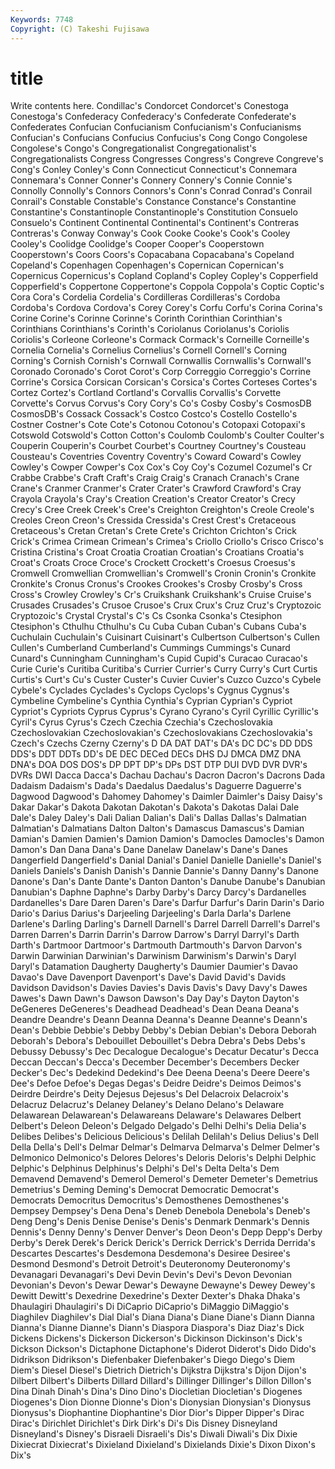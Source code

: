```yaml
---
Keywords: 7748 
Copyright: (C) Takeshi Fujisawa
---
```


# title

Write contents here.
Condillac's Condorcet Condorcet's Conestoga Conestoga's Confederacy Confederacy's Confederate
Confederate's Confederates Confucian Confucianism Confucianism's Confucianisms Confucian's Confucians Confucius Confucius's
Cong Congo Congolese Congolese's Congo's Congregationalist Congregationalist's Congregationalists Congress Congresses
Congress's Congreve Congreve's Cong's Conley Conley's Conn Connecticut Connecticut's Connemara
Connemara's Conner Conner's Connery Connery's Connie Connie's Connolly Connolly's Connors
Connors's Conn's Conrad Conrad's Conrail Conrail's Constable Constable's Constance Constance's
Constantine Constantine's Constantinople Constantinople's Constitution Consuelo Consuelo's Continent Continental Continental's
Continent's Contreras Contreras's Conway Conway's Cook Cooke Cooke's Cook's Cooley
Cooley's Coolidge Coolidge's Cooper Cooper's Cooperstown Cooperstown's Coors Coors's Copacabana
Copacabana's Copeland Copeland's Copenhagen Copenhagen's Copernican Copernican's Copernicus Copernicus's Copland
Copland's Copley Copley's Copperfield Copperfield's Coppertone Coppertone's Coppola Coppola's Coptic
Coptic's Cora Cora's Cordelia Cordelia's Cordilleras Cordilleras's Cordoba Cordoba's Cordova
Cordova's Corey Corey's Corfu Corfu's Corina Corina's Corine Corine's Corinne
Corinne's Corinth Corinthian Corinthian's Corinthians Corinthians's Corinth's Coriolanus Coriolanus's Coriolis
Coriolis's Corleone Corleone's Cormack Cormack's Corneille Corneille's Cornelia Cornelia's Cornelius
Cornelius's Cornell Cornell's Corning Corning's Cornish Cornish's Cornwall Cornwallis Cornwallis's
Cornwall's Coronado Coronado's Corot Corot's Corp Correggio Correggio's Corrine Corrine's
Corsica Corsican Corsican's Corsica's Cortes Corteses Cortes's Cortez Cortez's Cortland
Cortland's Corvallis Corvallis's Corvette Corvette's Corvus Corvus's Cory Cory's Co's
Cosby Cosby's CosmosDB CosmosDB's Cossack Cossack's Costco Costco's Costello Costello's
Costner Costner's Cote Cote's Cotonou Cotonou's Cotopaxi Cotopaxi's Cotswold Cotswold's
Cotton Cotton's Coulomb Coulomb's Coulter Coulter's Couperin Couperin's Courbet Courbet's
Courtney Courtney's Cousteau Cousteau's Coventries Coventry Coventry's Coward Coward's Cowley
Cowley's Cowper Cowper's Cox Cox's Coy Coy's Cozumel Cozumel's Cr
Crabbe Crabbe's Craft Craft's Craig Craig's Cranach Cranach's Crane Crane's
Cranmer Cranmer's Crater Crater's Crawford Crawford's Cray Crayola Crayola's Cray's
Creation Creation's Creator Creator's Crecy Crecy's Cree Creek Creek's Cree's
Creighton Creighton's Creole Creole's Creoles Creon Creon's Cressida Cressida's Crest
Crest's Cretaceous Cretaceous's Cretan Cretan's Crete Crete's Crichton Crichton's Crick
Crick's Crimea Crimean Crimean's Crimea's Criollo Criollo's Crisco Crisco's Cristina
Cristina's Croat Croatia Croatian Croatian's Croatians Croatia's Croat's Croats Croce
Croce's Crockett Crockett's Croesus Croesus's Cromwell Cromwellian Cromwellian's Cromwell's Cronin
Cronin's Cronkite Cronkite's Cronus Cronus's Crookes Crookes's Crosby Crosby's Cross
Cross's Crowley Crowley's Cr's Cruikshank Cruikshank's Cruise Cruise's Crusades Crusades's
Crusoe Crusoe's Crux Crux's Cruz Cruz's Cryptozoic Cryptozoic's Crystal Crystal's
C's Cs Csonka Csonka's Ctesiphon Ctesiphon's Cthulhu Cthulhu's Cu Cuba
Cuban Cuban's Cubans Cuba's Cuchulain Cuchulain's Cuisinart Cuisinart's Culbertson Culbertson's
Cullen Cullen's Cumberland Cumberland's Cummings Cummings's Cunard Cunard's Cunningham Cunningham's
Cupid Cupid's Curacao Curacao's Curie Curie's Curitiba Curitiba's Currier Currier's
Curry Curry's Curt Curtis Curtis's Curt's Cu's Custer Custer's Cuvier
Cuvier's Cuzco Cuzco's Cybele Cybele's Cyclades Cyclades's Cyclops Cyclops's Cygnus
Cygnus's Cymbeline Cymbeline's Cynthia Cynthia's Cyprian Cyprian's Cypriot Cypriot's Cypriots
Cyprus Cyprus's Cyrano Cyrano's Cyril Cyrillic Cyrillic's Cyril's Cyrus Cyrus's
Czech Czechia Czechia's Czechoslovakia Czechoslovakian Czechoslovakian's Czechoslovakians Czechoslovakia's Czech's Czechs
Czerny Czerny's D DA DAT DAT's DA's DC DC's DD
DDS DDS's DDT DDTs DD's DE DEC DECed DECs DHS
DJ DMCA DMZ DNA DNA's DOA DOS DOS's DP DPT
DP's DPs DST DTP DUI DVD DVR DVR's DVRs DWI
Dacca Dacca's Dachau Dachau's Dacron Dacron's Dacrons Dada Dadaism Dadaism's
Dada's Daedalus Daedalus's Daguerre Daguerre's Dagwood Dagwood's Dahomey Dahomey's Daimler
Daimler's Daisy Daisy's Dakar Dakar's Dakota Dakotan Dakotan's Dakota's Dakotas
Dalai Dale Dale's Daley Daley's Dali Dalian Dalian's Dali's Dallas
Dallas's Dalmatian Dalmatian's Dalmatians Dalton Dalton's Damascus Damascus's Damian Damian's
Damien Damien's Damion Damion's Damocles Damocles's Damon Damon's Dan Dana
Dana's Dane Danelaw Danelaw's Dane's Danes Dangerfield Dangerfield's Danial Danial's
Daniel Danielle Danielle's Daniel's Daniels Daniels's Danish Danish's Dannie Dannie's
Danny Danny's Danone Danone's Dan's Dante Dante's Danton Danton's Danube
Danube's Danubian Danubian's Daphne Daphne's Darby Darby's Darcy Darcy's Dardanelles
Dardanelles's Dare Daren Daren's Dare's Darfur Darfur's Darin Darin's Dario
Dario's Darius Darius's Darjeeling Darjeeling's Darla Darla's Darlene Darlene's Darling
Darling's Darnell Darnell's Darrel Darrell Darrell's Darrel's Darren Darren's Darrin
Darrin's Darrow Darrow's Darryl Darryl's Darth Darth's Dartmoor Dartmoor's Dartmouth
Dartmouth's Darvon Darvon's Darwin Darwinian Darwinian's Darwinism Darwinism's Darwin's Daryl
Daryl's Datamation Daugherty Daugherty's Daumier Daumier's Davao Davao's Dave Davenport
Davenport's Dave's David David's Davids Davidson Davidson's Davies Davies's Davis
Davis's Davy Davy's Dawes Dawes's Dawn Dawn's Dawson Dawson's Day
Day's Dayton Dayton's DeGeneres DeGeneres's Deadhead Deadhead's Dean Deana Deana's
Deandre Deandre's Deann Deanna Deanna's Deanne Deanne's Deann's Dean's Debbie
Debbie's Debby Debby's Debian Debian's Debora Deborah Deborah's Debora's Debouillet
Debouillet's Debra Debra's Debs Debs's Debussy Debussy's Dec Decalogue Decalogue's
Decatur Decatur's Decca Deccan Deccan's Decca's December December's Decembers Decker
Decker's Dec's Dedekind Dedekind's Dee Deena Deena's Deere Deere's Dee's
Defoe Defoe's Degas Degas's Deidre Deidre's Deimos Deimos's Deirdre Deirdre's
Deity Dejesus Dejesus's Del Delacroix Delacroix's Delacruz Delacruz's Delaney Delaney's
Delano Delano's Delaware Delawarean Delawarean's Delawareans Delaware's Delawares Delbert Delbert's
Deleon Deleon's Delgado Delgado's Delhi Delhi's Delia Delia's Delibes Delibes's
Delicious Delicious's Delilah Delilah's Delius Delius's Dell Della Della's Dell's
Delmar Delmar's Delmarva Delmarva's Delmer Delmer's Delmonico Delmonico's Delores Delores's
Deloris Deloris's Delphi Delphic Delphic's Delphinus Delphinus's Delphi's Del's Delta
Delta's Dem Demavend Demavend's Demerol Demerol's Demeter Demeter's Demetrius Demetrius's
Deming Deming's Democrat Democratic Democrat's Democrats Democritus Democritus's Demosthenes Demosthenes's
Dempsey Dempsey's Dena Dena's Deneb Denebola Denebola's Deneb's Deng Deng's
Denis Denise Denise's Denis's Denmark Denmark's Dennis Dennis's Denny Denny's
Denver Denver's Deon Deon's Depp Depp's Derby Derby's Derek Derek's
Derick Derick's Derrick Derrick's Derrida Derrida's Descartes Descartes's Desdemona Desdemona's
Desiree Desiree's Desmond Desmond's Detroit Detroit's Deuteronomy Deuteronomy's Devanagari Devanagari's
Devi Devin Devin's Devi's Devon Devonian Devonian's Devon's Dewar Dewar's
Dewayne Dewayne's Dewey Dewey's Dewitt Dewitt's Dexedrine Dexedrine's Dexter Dexter's
Dhaka Dhaka's Dhaulagiri Dhaulagiri's Di DiCaprio DiCaprio's DiMaggio DiMaggio's Diaghilev
Diaghilev's Dial Dial's Diana Diana's Diane Diane's Diann Dianna Dianna's
Dianne Dianne's Diann's Diaspora Diaspora's Diaz Diaz's Dick Dickens Dickens's
Dickerson Dickerson's Dickinson Dickinson's Dick's Dickson Dickson's Dictaphone Dictaphone's Diderot
Diderot's Dido Dido's Didrikson Didrikson's Diefenbaker Diefenbaker's Diego Diego's Diem
Diem's Diesel Diesel's Dietrich Dietrich's Dijkstra Dijkstra's Dijon Dijon's Dilbert
Dilbert's Dilberts Dillard Dillard's Dillinger Dillinger's Dillon Dillon's Dina Dinah
Dinah's Dina's Dino Dino's Diocletian Diocletian's Diogenes Diogenes's Dion Dionne
Dionne's Dion's Dionysian Dionysian's Dionysus Dionysus's Diophantine Diophantine's Dior Dior's
Dipper Dipper's Dirac Dirac's Dirichlet Dirichlet's Dirk Dirk's Di's Dis
Disney Disneyland Disneyland's Disney's Disraeli Disraeli's Dis's Diwali Diwali's Dix
Dixie Dixiecrat Dixiecrat's Dixieland Dixieland's Dixielands Dixie's Dixon Dixon's Dix's
